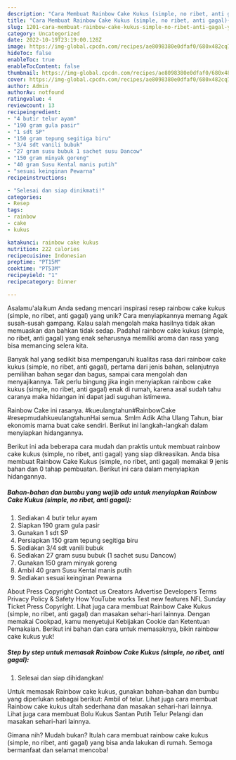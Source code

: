 ```yaml
---
description: "Cara Membuat Rainbow Cake Kukus (simple, no ribet, anti gagal){ yang Enak"
title: "Cara Membuat Rainbow Cake Kukus (simple, no ribet, anti gagal){ yang Enak"
slug: 1201-cara-membuat-rainbow-cake-kukus-simple-no-ribet-anti-gagal-yang-enak
category: Uncategorized
date: 2022-10-19T23:19:00.128Z
image: https://img-global.cpcdn.com/recipes/ae8098380e0dfaf0/680x482cq70/rainbow-cake-kukus-simple-no-ribet-anti-gagal-foto-resep-utama.jpg
hideToc: false
enableToc: true
enableTocContent: false
thumbnail: https://img-global.cpcdn.com/recipes/ae8098380e0dfaf0/680x482cq70/rainbow-cake-kukus-simple-no-ribet-anti-gagal-foto-resep-utama.jpg
cover: https://img-global.cpcdn.com/recipes/ae8098380e0dfaf0/680x482cq70/rainbow-cake-kukus-simple-no-ribet-anti-gagal-foto-resep-utama.jpg
author: Admin
authorAv: notfound
ratingvalue: 4
reviewcount: 13
recipeingredient:
- "4 butir telur ayam"
- "190 gram gula pasir"
- "1 sdt SP"
- "150 gram tepung segitiga biru"
- "3/4 sdt vanili bubuk"
- "27 gram susu bubuk 1 sachet susu Dancow"
- "150 gram minyak goreng"
- "40 gram Susu Kental manis putih"
- "sesuai keinginan Pewarna"
recipeinstructions:

- "Selesai dan siap dinikmati!"
categories:
- Resep
tags:
- rainbow
- cake
- kukus

katakunci: rainbow cake kukus 
nutrition: 222 calories
recipecuisine: Indonesian
preptime: "PT15M"
cooktime: "PT53M"
recipeyield: "1"
recipecategory: Dinner

---
```



Asalamu'alaikum Anda sedang mencari inspirasi resep rainbow cake kukus (simple, no ribet, anti gagal) yang unik? Cara menyiapkannya memang Agak susah-susah gampang. Kalau salah mengolah maka hasilnya tidak akan memuaskan dan bahkan tidak sedap. Padahal rainbow cake kukus (simple, no ribet, anti gagal) yang enak seharusnya memiliki aroma dan rasa yang bisa memancing selera kita.


Banyak hal yang sedikit bisa mempengaruhi kualitas rasa dari rainbow cake kukus (simple, no ribet, anti gagal), pertama dari jenis bahan, selanjutnya pemilihan bahan segar dan bagus, sampai cara mengolah dan menyajikannya. Tak perlu bingung jika ingin menyiapkan rainbow cake kukus (simple, no ribet, anti gagal) enak di rumah, karena asal sudah tahu caranya maka hidangan ini dapat jadi suguhan istimewa.

Rainbow Cake ini rasanya. #kueulangtahun#RainbowCake #resepmudahkueulangtahunHai semua. Smlm Adik Atha Ulang Tahun, biar ekonomis mama buat cake sendiri. Berikut ini langkah-langkah dalam menyiapkan hidangannya.


Berikut ini ada beberapa cara mudah dan praktis untuk membuat rainbow cake kukus (simple, no ribet, anti gagal) yang siap dikreasikan. Anda bisa membuat Rainbow Cake Kukus (simple, no ribet, anti gagal) memakai 9 jenis bahan dan 0 tahap pembuatan. Berikut ini cara dalam menyiapkan hidangannya.

<!--inarticleads1-->

##### Bahan-bahan dan bumbu yang wajib ada untuk menyiapkan Rainbow Cake Kukus (simple, no ribet, anti gagal):

1. Sediakan 4 butir telur ayam
1. Siapkan 190 gram gula pasir
1. Gunakan 1 sdt SP
1. Persiapkan 150 gram tepung segitiga biru
1. Sediakan 3/4 sdt vanili bubuk
1. Sediakan 27 gram susu bubuk (1 sachet susu Dancow)
1. Gunakan 150 gram minyak goreng
1. Ambil 40 gram Susu Kental manis putih
1. Sediakan sesuai keinginan Pewarna


About Press Copyright Contact us Creators Advertise Developers Terms Privacy Policy &amp; Safety How YouTube works Test new features NFL Sunday Ticket Press Copyright. Lihat juga cara membuat Rainbow Cake Kukus (simple, no ribet, anti gagal) dan masakan sehari-hari lainnya. Dengan memakai Cookpad, kamu menyetujui Kebijakan Cookie dan Ketentuan Pemakaian. Berikut ini bahan dan cara untuk memasaknya, bikin rainbow cake kukus yuk! 

<!--inarticleads2-->

##### Step by step untuk memasak Rainbow Cake Kukus (simple, no ribet, anti gagal):


1. Selesai dan siap dihidangkan!

Untuk memasak Rainbow cake kukus, gunakan bahan-bahan dan bumbu yang diperlukan sebagai berikut: Ambil of telur. Lihat juga cara membuat Rainbow cake kukus ultah sederhana dan masakan sehari-hari lainnya. Lihat juga cara membuat Bolu Kukus Santan Putih Telur Pelangi dan masakan sehari-hari lainnya. 

Gimana nih? Mudah bukan? Itulah cara membuat rainbow cake kukus (simple, no ribet, anti gagal) yang bisa anda lakukan di rumah. Semoga bermanfaat dan selamat mencoba!
